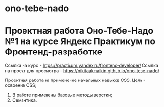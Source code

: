 # ono-tebe-nado 
 # Проектная работа Оно-Тебе-Надо №1 на курсе Яндекс Практикум по Фронтенд-разработке
Ссылка на курс - https://practicum.yandex.ru/frontend-developer/
Ссылка на проект для просмотра - https://nikitaakmaikin.github.io/ono-tebe-nado/

Проектная работа на применение начальных навыков CSS. Цель - освоение CSS;

1) В работе применены базовые методы верстки;
2) Семантика.
